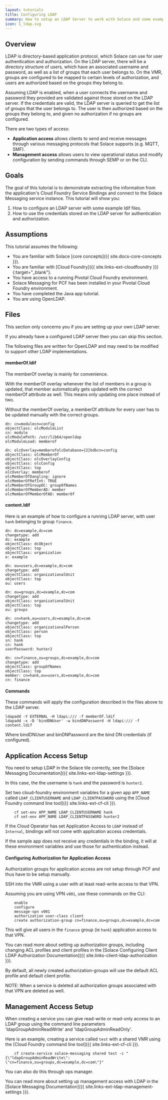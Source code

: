 ```yaml
---
layout: tutorials
title: Configuring LDAP
summary: How to setup an LDAP Server to work with Solace and some examples on how LDAP auth works
icon: I_ldap.svg
---
```


## Overview

LDAP is directory-based application protocol, which Solace can use for user authentication and authorization.
On the LDAP server, there will be a directory structure of users, which have an associated username and password, as well as a list of groups that each user belongs to.
On the VMR, groups are configured to be mapped to certain levels of authorization, and users are authorized based on the groups they belong to.

Assuming LDAP is enabled, when a user connects the username and password they provided are validated against those stored on the LDAP server.
If the credentials are valid, the LDAP server is queried to get the list of groups that the user belongs to. 
The user is then authorized based on the groups they belong to, and given no authorization if no groups are configured.

There are two types of access:

* **Application access** allows clients to send and receive messages through various messaging protocols that Solace supports (e.g. MQTT, SMF).
* **Management access** allows users to view operational status and modify configuration by sending commands through SEMP or on the CLI.

## Goals

The goal of this tutorial is to demonstrate extracting the information from the application's Cloud Foundry Service Bindings and connect to the Solace Messaging service instance.  This tutorial will show you:

1. How to configure an LDAP server with some example ldif files.
1. How to use the credentials stored on the LDAP server for authentication and authorization. 

## Assumptions

This tutorial assumes the following:

* You are familiar with Solace [core concepts]({{ site.docs-core-concepts }}).
* You are familiar with [Cloud Foundry]({{ site.links-ext-cloudfoundry }}){:target="_blank"}.
* You have access to a running Pivotal Cloud Foundry environment.
* Solace Messaging for PCF has been installed in your Pivotal Cloud Foundry environment.
* You have completed the Java app tutorial.
* You are using OpenLDAP. 

## Files

This section only concerns you if you are setting up your own LDAP server.

If you already have a configured LDAP server then you can skip this section.

The following files are written for OpenLDAP and may need to be modified to support other LDAP implementations.

#### memberOf.ldif

The memberOf overlay is mainly for convenience.

With the memberOf overlay whenever the list of members in a group is updated, that member automatically gets updated with the correct memberOf attribute as well. This means only updating one place instead of two. 

Without the memberOf overlay, a memberOf attribute for every user has to be updated manually with the correct groups.

```
dn: cn=modulecn=config
objectClass: olcModuleList
cn: module
olcModulePath: /usr/lib64/openldap
olcModuleLoad: memberof

dn: olcOverlay=memberofolcDatabase={2}bdbcn=config
objectClass: olcMemberOf
objectClass: olcOverlayConfig
objectClass: olcConfig
objectClass: top
olcOverlay: memberof
olcMemberOfDangling: ignore
olcMemberOfRefInt: TRUE
olcMemberOfGroupOC: groupOfNames
olcMemberOfMemberAD: member
olcMemberOfMemberOfAD: memberOf
```

#### content.ldif

Here is an example of how to configure a running LDAP server, with user `hank` belonging to group `finance`. 

```
dn: dc=example,dc=com
changetype: add
dc: example
objectClass: dcObject
objectClass: top
objectClass: organization
o: example

dn: ou=users,dc=example,dc=com
changetype: add
objectClass: organizationalUnit
objectClass: top
ou: users 

dn: ou=groups,dc=example,dc=com
changetype: add
objectClass: organizationalUnit
objectClass: top
ou: groups

dn: cn=hank,ou=users,dc=example,dc=com
changetype: add
objectClass: organizationalPerson
objectClass: person
objectClass: top
sn: hank
cn: hank
userPassword: hunter2

dn: cn=finance,ou=groups,dc=example,dc=com
changetype: add
objectClass: groupOfNames
objectClass: top
member: cn=hank,ou=users,dc=example,dc=com
cn: finance
```
#### Commands

These commands will apply the configuration described in the files above to the LDAP server. 

```
ldapadd -Y EXTERNAL -H ldapi:/// -f memberOf.ldif
ldapadd -x -D 'bindDNUser' -w bindDNPassword -H ldapi:/// -f content.ldif
```

Where bindDNUser and binDNPassword are the bind DN credentials (if configured).

## Application Access Setup 

You need to setup LDAP in the Solace tile correctly, see the [Solace Messaging Documentation]({{ site.links-ext-ldap-settings }}).

In this case, the the username is `hank` and the password is `hunter2`.

Set two cloud-foundry environment variables for a given app `APP_NAME` called `LDAP_CLIENTUSERNAME` and `LDAP_CLIENTPASSWORD` using the [Cloud Foundry command line tool]({{ site.links-ext-cf-cli }}).

```
    cf set-env APP_NAME LDAP_CLIENTUSERNAME hank
    cf set-env APP_NAME LDAP_CLIENTPASSWORD hunter2
```

If the Cloud Operator has set Application Access to `LDAP` instead of `Internal`, bindings will not come with application access credentials.

If the sample app does not receive any credentials in the binding, it will at these environment variables and use those for authentication instead.

#### Configuring Authorization for Application Access

Authorization groups for application access are not setup through PCF and thus have to be setup manually.

SSH into the VMR using a user with at least read-write access to that VPN.

Assuming you are using VPN `v001`, use these commands on the CLI:
```
    enable
    configure
    message-vpn v001
    authorization user-class client
    create authorization-group cn=finance,ou=groups,dc=example,dc=com
```

This will give all users in the `finance` group (ie `hank`) application access to that VPN. 

You can read more about setting up authorization groups, including changing ACL profiles and client profiles in the [Solace Configuring Client LDAP Authorization Documentation]({{ site.links-client-ldap-authorization }}).

By default, all newly created authorization-groups will use the default ACL profile and default client profile. 

NOTE: When a service is deleted all authorization groups associated with that VPN are deleted as well.

## Management Access Setup

When creating a service you can give read-write or read-only access to an LDAP group using the command line parameters 'ldapGroupAdminReadWrite' and 'ldapGroupAdminReadOnly'.

Here is an example, creating a service called `test` with a shared VMR using the [Cloud Foundry command line tool]({{ site.links-ext-cf-cli }}).

```
    cf create-service solace-messaging shared test -c "{\"ldapGroupAdminReadWrite\": \"cn=finance,ou=groups,dc=example,dc=com\"}"
```

You can also do this through ops manager.

You can read more about setting up management access with LDAP in the [Solace Messaging Documentation]({{ site.links-ext-ldap-management-settings }}).
